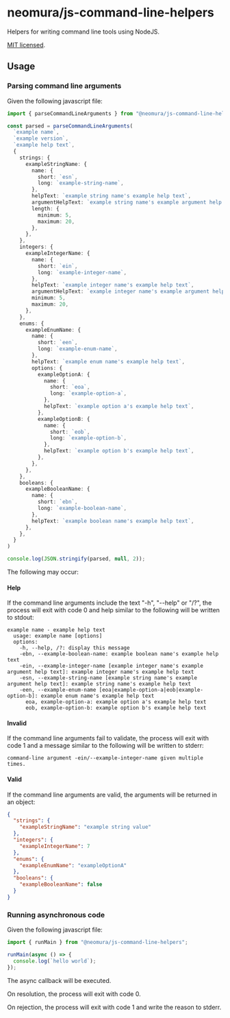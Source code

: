 # neomura/js-command-line-helpers

Helpers for writing command line tools using NodeJS.

[MIT licensed](./license.md).

## Usage

### Parsing command line arguments

Given the following javascript file:

```ts
import { parseCommandLineArguments } from "@neomura/js-command-line-helpers";

const parsed = parseCommandLineArguments(
  `example name`,
  `example version`,
  `example help text`,
  {
    strings: {
      exampleStringName: {
        name: {
          short: `esn`,
          long: `example-string-name`,
        },
        helpText: `example string name's example help text`,
        argumentHelpText: `example string name's example argument help text`,
        length: {
          minimum: 5,
          maximum: 20,
        },
      },
    },
    integers: {
      exampleIntegerName: {
        name: {
          short: `ein`,
          long: `example-integer-name`,
        },
        helpText: `example integer name's example help text`,
        argumentHelpText: `example integer name's example argument help text`,
        minimum: 5,
        maximum: 20,
      },
    },
    enums: {
      exampleEnumName: {
        name: {
          short: `een`,
          long: `example-enum-name`,
        },
        helpText: `example enum name's example help text`,
        options: {
          exampleOptionA: {
            name: {
              short: `eoa`,
              long: `example-option-a`,
            },
            helpText: `example option a's example help text`,
          },
          exampleOptionB: {
            name: {
              short: `eob`,
              long: `example-option-b`,
            },
            helpText: `example option b's example help text`,
          },
        },
      },
    },
    booleans: {
      exampleBooleanName: {
        name: {
          short: `ebn`,
          long: `example-boolean-name`,
        },
        helpText: `example boolean name's example help text`,
      },
    },
  }
)

console.log(JSON.stringify(parsed, null, 2));
```

The following may occur:

#### Help

If the command line arguments include the text "-h", "--help" or "/?", the process will exit with code 0 and help similar to the following will be written to stdout:

```
example name - example help text
  usage: example name [options]
  options:
    -h, --help, /?: display this message
    -ebn, --example-boolean-name: example boolean name's example help text
    -ein, --example-integer-name [example integer name's example argument help text]: example integer name's example help text
    -esn, --example-string-name [example string name's example argument help text]: example string name's example help text
    -een, --example-enum-name [eoa|example-option-a|eob|example-option-b]: example enum name's example help text
      eoa, example-option-a: example option a's example help text
      eob, example-option-b: example option b's example help text
```

#### Invalid

If the command line arguments fail to validate, the process will exit with code 1 and a message similar to the following will be written to stderr:

```
command-line argument -ein/--example-integer-name given multiple times.
```

#### Valid

If the command line arguments are valid, the arguments will be returned in an object:

```json
{
  "strings": {
    "exampleStringName": "example string value"
  },
  "integers": {
    "exampleIntegerName": 7
  },
  "enums": {
    "exampleEnumName": "exampleOptionA"
  },
  "booleans": {
    "exampleBooleanName": false
  }
}
```

### Running asynchronous code

Given the following javascript file:

```ts
import { runMain } from "@neomura/js-command-line-helpers";

runMain(async () => {
  console.log(`hello world`);
});
```

The async callback will be executed.

On resolution, the process will exit with code 0.

On rejection, the process will exit with code 1 and write the reason to stderr.

